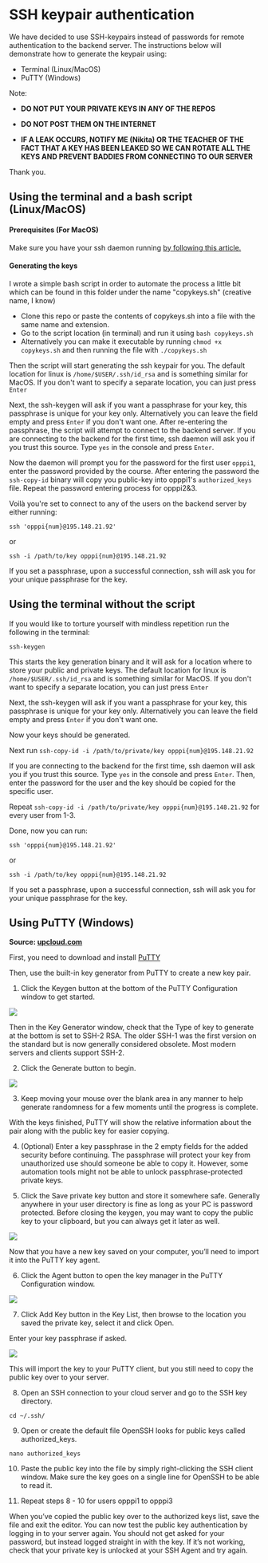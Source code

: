 # SSH keypair authentication

We have decided to use SSH-keypairs instead of passwords for remote authentication to the backend server.
The instructions below will demonstrate how to generate the keypair using:
* Terminal (Linux/MacOS)
* PuTTY (Windows)

Note: 
* **DO NOT PUT YOUR PRIVATE KEYS IN ANY OF THE REPOS**

* **DO NOT POST THEM ON THE INTERNET**

* **IF A LEAK OCCURS, NOTIFY ME (Nikita) OR THE TEACHER OF THE FACT THAT A KEY HAS BEEN LEAKED SO WE CAN ROTATE ALL THE KEYS AND PREVENT BADDIES FROM CONNECTING TO OUR SERVER**

Thank you.

## Using the terminal and a bash script (Linux/MacOS)
#### Prerequisites (For MacOS)
Make sure you have your ssh daemon running [by following this article.](https://osxdaily.com/2016/08/16/enable-ssh-mac-command-line/ "OSX Daily - How to Enable SSH on a Mac from the Command Line")

#### Generating the keys
I wrote a simple bash script in order to automate the process a little bit which can be found in this folder under the name "copykeys.sh"
(creative name, I know)

* Clone this repo or paste the contents of copykeys.sh into a file with the same name and extension.
* Go to the script location (in terminal) and run it using `bash copykeys.sh`
* Alternatively you can make it executable by running `chmod +x copykeys.sh` and then running the file with `./copykeys.sh`

Then the script will start generating the ssh keypair for you.
The default location for linux is `/home/$USER/.ssh/id_rsa` and is something similar for MacOS.
If you don't want to specify a separate location, you can just press `Enter`

Next, the ssh-keygen will ask if you want a passphrase for your key, this passphrase is unique for your key only.
Alternatively you can leave the field empty and press `Enter` if you don't want one.
After re-entering the passphrase, the script will attempt to connect to the backend server.
If you are connecting to the backend for the first time, ssh daemon will ask you if you trust this source.
Type `yes` in the console and press `Enter`.

Now the daemon will prompt you for the password for the first user `opppi1`, enter the password provided by the course.
After entering the password the `ssh-copy-id` binary will copy you public-key into opppi1's `authorized_keys` file.
Repeat the password entering process for opppi2&3. 


Voilà you're set to connect to any of the users on the backend server by either running:

```ssh 'opppi{num}@195.148.21.92'```

or

```ssh -i /path/to/key opppi{num}@195.148.21.92```

If you set a passphrase, upon a successful connection, ssh will ask you for your unique passphrase for the key.



## Using the terminal **without** the script

If you would like to torture yourself with mindless repetition run the following in the terminal:

`ssh-keygen`

This starts the key generation binary and it will ask for a location where to store your public and private keys.
The default location for linux is `/home/$USER/.ssh/id_rsa` and is something similar for MacOS.
If you don't want to specify a separate location, you can just press `Enter`

Next, the ssh-keygen will ask if you want a passphrase for your key, this passphrase is unique for your key only.
Alternatively you can leave the field empty and press `Enter` if you don't want one.

Now your keys should be generated.

Next run `ssh-copy-id -i /path/to/private/key opppi{num}@195.148.21.92`

If you are connecting to the backend for the first time, ssh daemon will ask you if you trust this source. Type `yes` in the console and press `Enter`.
Then, enter the password for the user and the key should be copied for the specific user.

Repeat `ssh-copy-id -i /path/to/private/key opppi{num}@195.148.21.92` for every user from 1-3.

Done, now you can run:

```ssh 'opppi{num}@195.148.21.92'```

or

```ssh -i /path/to/key opppi{num}@195.148.21.92```

If you set a passphrase, upon a successful connection, ssh will ask you for your unique passphrase for the key.

## Using PuTTY (Windows)
__Source: [upcloud.com](https://upcloud.com/community/tutorials/use-ssh-keys-authentication/ "SSH keys for authentication - PuTTY")__

First, you need to download and install [PuTTY](https://www.chiark.greenend.org.uk/~sgtatham/putty/ "PuTTY - A free SSH and Telnet Client")

Then, use the built-in key generator from PuTTY to create a new key pair.

1. Click the Keygen button at the bottom of the PuTTY Configuration window to get started.

![](https://upcloud.com/wp-content/uploads/2015/09/puttytray_keygen.png)

Then in the Key Generator window, check that the Type of key to generate at the bottom is set to SSH-2 RSA. 
The older SSH-1 was the first version on the standard but is now generally considered obsolete. 
Most modern servers and clients support SSH-2.

2. Click the Generate button to begin.

![](https://upcloud.com/wp-content/uploads/2015/09/puttytray_keygen_generate.png)

3. Keep moving your mouse over the blank area in any manner to help generate randomness for a few moments until the progress is complete.

With the keys finished, PuTTY will show the relative information about the pair along with the public key for easier copying.

4. (Optional) Enter a key passphrase in the 2 empty fields for the added security before continuing. The passphrase will protect your key from unauthorized use should someone be able to copy it. However, some automation tools might not be able to unlock passphrase-protected private keys.

5. Click the Save private key button and store it somewhere safe. Generally anywhere in your user directory is fine as long as your PC is password protected. Before closing the keygen, you may want to copy the public key to your clipboard, but you can always get it later as well.

![](https://upcloud.com/wp-content/uploads/2015/09/putty_keygen_save_privatekey.png)

Now that you have a new key saved on your computer, you’ll need to import it into the PuTTY key agent.

6. Click the Agent button to open the key manager in the PuTTY Configuration window.

![](https://upcloud.com/wp-content/uploads/2015/09/puttytray_agent.png)

7. Click Add Key button in the Key List, then browse to the location you saved the private key, select it and click Open.

Enter your key passphrase if asked.

![](https://upcloud.com/wp-content/uploads/2015/09/puttytray_agent_add_key.png)

This will import the key to your PuTTY client, but you still need to copy the public key over to your server.

8. Open an SSH connection to your cloud server and go to the SSH key directory.

`cd ~/.ssh/`

9. Open or create the default file OpenSSH looks for public keys called authorized_keys.

`nano authorized_keys`

10. Paste the public key into the file by simply right-clicking the SSH client window. Make sure the key goes on a single line for OpenSSH to be able to read it.

11. Repeat steps 8 - 10 for users opppi1 to opppi3

When you’ve copied the public key over to the authorized keys list, save the file and exit the editor. 
You can now test the public key authentication by logging in to your server again. 
You should not get asked for your password, but instead logged straight in with the key. 
If it’s not working, check that your private key is unlocked at your SSH Agent and try again.
